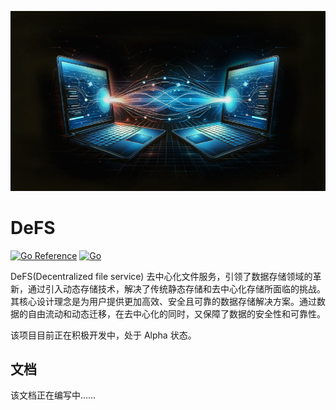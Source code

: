 ![flow diagram](public/defs.jpg)

# DeFS

[![Go Reference](https://pkg.go.dev/badge/github.com/klauspost/reedsolomon.svg)](https://pkg.go.dev/github.com/bpfs/defs) [![Go](https://github.com/klauspost/reedsolomon/actions/workflows/go.yml/badge.svg)]()

DeFS(Decentralized file service) 去中心化文件服务，引领了数据存储领域的革新，通过引入动态存储技术，解决了传统静态存储和去中心化存储所面临的挑战。其核心设计理念是为用户提供更加高效、安全且可靠的数据存储解决方案。通过数据的自由流动和动态迁移，在去中心化的同时，又保障了数据的安全性和可靠性。

该项目目前正在积极开发中，处于 Alpha 状态。

## 文档

该文档正在编写中……
